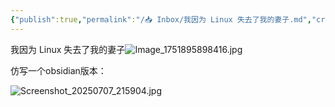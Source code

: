 ```yaml
---
{"publish":true,"permalink":"/📥 Inbox/我因为 Linux 失去了我的妻子.md","created":"2025-07-08","modified":"2025-07-08","published":"2025-07-08T21:31:01.227+08:00","cssclasses":""}
---
```


我因为 Linux 失去了我的妻子![Image_1751895898416.jpg](https://pub-pic.oldwinter.top/2025/07/b7359fce537a7619506b662bcc81c00c.png)

仿写一个obsidian版本：

![Screenshot_20250707_215904.jpg](https://pub-pic.oldwinter.top/2025/07/51efce9f6683fc9c1c06c02ef18ab0cd.png)
